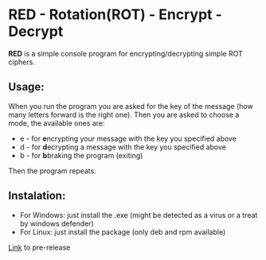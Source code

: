 # RED - Rotation(ROT) - Encrypt - Decrypt 
**RED** is a simple console program for encrypting/decrypting simple ROT ciphers.


**Usage:**
---
When you run the program you are asked for the key of the message (how many letters forward is the right one).
Then you are asked to choose a mode, the available ones are:
- e - for **e**ncrypting your message with the key you specified above
- d - for **d**ecrypting a message with the key you specified above
- b - for **b**braking the program (exiting)

Then the program repeats.

**Instalation:**
---
- For Windows: just install the .exe (might be detected as a virus or a treat by windows defender)
- For Linux: just install the package (only deb and rpm available)

[Link](https://github.com/Treeager/RED/releases/tag/testing) to pre-release
